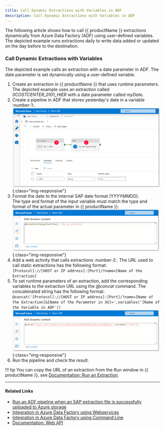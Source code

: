 ```yaml
---
title: Call Dynamic Extractions with Variables in ADF
description: Call Dynamic Extractions with Variables in ADF
---
```


The following article shows how to call {{ productName }} extractions dynamically from Azure Data Factory (ADF) using user-defined variables.
The depicted example runs extractions daily to write data added or updated on the day before to the destination.


### Call Dynamic Extractions with Variables

The depicted example calls an extraction with a date parameter in ADF.
The date parameter is set dynamically using a user-defined variable.<br>

1. Create an extraction in {{ productName }} that uses runtime parameters.<br>
The depicted example uses an extraction called *0COSTCENTER_0101_HIER* with a date parameter called *myDate*. 
2. Create a pipeline in ADF that stores yesterday's date in a variable :number-1:.<br>
![adf-pipeline](../assets/images/xu/articles/adf-pipeline.png){:class="img-responsive"}
3. Format the date to the internal SAP date format (YYYYMMDD).<br>
The type and format of the input variable must match the type and format of the actual parameter in {{ productName }}.
![adf-call-extractions-variable](../assets/images/xu/articles/azura-data-factory-date-variable.png){:class="img-responsive"}
4. Add a web activity that calls extractions :number-2:.
The URL used to call static extractions has the following format: <br>`[Protocol]://[HOST or IP address]:[Port]/?name=[Name of the Extraction]`
5. To set runtime parameters of an extraction, add the corresponding variables to the extraction URL using the *@concat* command. 
The concatenated string has the following format:<br>
`@concat('[Protocol]://[HOST or IP address]:[Port]/?name=[Name of the Extraction]&[Name of the Parameter in XU]=',variables('[Name of the Variable in ADF'))`<br>
![adf-call-extractions-variable](../assets/images/xu/articles/adf-call-extraction-variable.png){:class="img-responsive"}
6. Run the pipeline and check the result.

!!! tip
    You can copy the URL of an extraction from the Run window in {{ productName }}, see [Documentation: Run an Extraction](../documentation/execute-and-automate/run-an-extraction.md/#run-extraction-window).

******

#### Related Links
- [Run an ADF pipeline when an SAP extraction file is successfully uploaded to Azure storage](run-an-ADF-pipeline-when-sap-extraction-file-is-successfully-uploaded-to-Azure-storage.md)
- [Integration in Azure Data Factory using Webservices](adf-integration-using-webservices.md)
- [Integration in Azure Data Factory using Command Line](adf-integration-using-command-line.md)
- [Documentation: Web API](../web-api.md)
